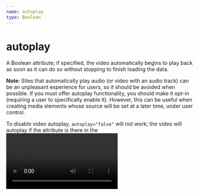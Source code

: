 ```yaml
---
name: autoplay
type: Boolean
---
```


# autoplay

A Boolean attribute; if specified, the video automatically begins to play back as soon as it can do so without stopping to finish loading the data.</dd>

**Note**: Sites that automatically play audio (or video with an audio track) can be an unpleasant experience for users, so it should be avoided when possible. If you must offer autoplay functionality, you should make it opt-in (requiring a user to specifically enable it). However, this can be useful when creating media elements whose source will be set at a later time, under user control.

To disable video autoplay, `autoplay="false"` will not work; the video will autoplay if the attribute is there in the <video>` tag at all. To remove autoplay the attribute needs to be removed altogether.
 